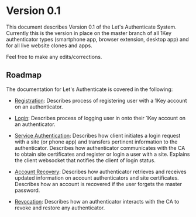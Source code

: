 # Version 0.1

This document describes Version 0.1 of the Let's Authenticate System.
Currently this is the version in place on the master branch of all 1Key
authenticator types (smartphone app, browser extension, desktop app) and for all
live website clones and apps.

Feel free to make any edits/corrections.

## Roadmap

The documentation for Let's Authenticate is covered in the following:

- [Registration](./register.md): Describes process of registering user with a
1Key account on an authenticator.

- [Login](./login.md): Describes process of logging user in onto their 1Key
account on an authenticator.

- [Service Authentication](./serviceAuthentication.md): Describes how client
initiates a login request with a site (or phone app) and transfers pertinent
information to the authenticator. Describes how authenticator communicates with
the CA to obtain site certificates and register or login a user with a site.
Explains the client websocket that notifies the client of login status.

- [Account Recovery](./accountRecovery.md): Describes how authenticator retrieves
and receives updated information on account authenticators and site certificates.
Describes how an account is recovered if the user forgets the master password.

- [Revocation](./revocation.md): Describes how an authenticator interacts with
the CA to revoke and restore any authenticator. 
